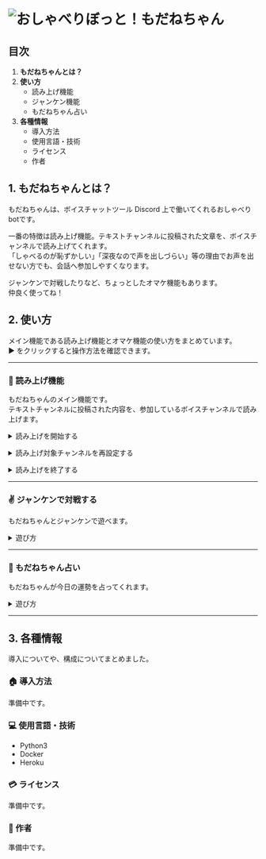 # ![おしゃべりぼっと！もだねちゃん](https://user-images.githubusercontent.com/75349575/100844518-4ff84280-34bf-11eb-8ea1-88a6dc25ad2b.png)

## **目次**
1. **もだねちゃんとは？**
2. **使い方**
    - 読み上げ機能
    - ジャンケン機能
    - もだねちゃん占い
3. **各種情報**
    - 導入方法
    - 使用言語・技術
    - ライセンス
    - 作者


## **1. もだねちゃんとは？**
もだねちゃんは、ボイスチャットツール Discord 上で働いてくれるおしゃべりbotです。

一番の特徴は読み上げ機能。テキストチャンネルに投稿された文章を、ボイスチャンネルで読み上げてくれます。  
「しゃべるのが恥ずかしい」「深夜なので声を出しづらい」等の理由でお声を出せない方でも、会話へ参加しやすくなります。

ジャンケンで対戦したりなど、ちょっとしたオマケ機能もあります。  
仲良く使ってね！


## **2. 使い方**
メイン機能である読み上げ機能とオマケ機能の使い方をまとめています。  
▶︎ をクリックすると操作方法を確認できます。

---

### **🎤 読み上げ機能**
もだねちゃんのメイン機能です。  
テキストチャンネルに投稿された内容を、参加しているボイスチャンネルで読み上げます。

<details><summary>読み上げを開始する</summary><div>

1. 参加させたいボイスチャンネルへ入室してください。
2. 読み上げさせたいテキストチャンネルで以下のコマンドのいずれかを入力して送信してください。

    ```!mdn start```

    ```!mdn s```

3. もだねちゃんがボイスチャンネルへ入室します。以降に読み上げ対象チャンネルへ投稿されたメッセージを読み上げてくれます🎤</div></details>

<details><summary>読み上げ対象チャンネルを再設定する</summary><div>

1. 読み上げ対象に再設定したいテキストチャンネルを表示してください。
2. そのチャンネルで以下のコマンドのいずれかを入力して送信してください。

    ```!mdn change```

    ```!mdn c```

3. 読み上げ対象がそのチャンネルへ変更されます。</div></details>

<details><summary>読み上げを終了する</summary><div>

1. 以下のコマンドのいずれかを入力して送信してください。

    ```!mdn end```

    ```!mdn e```

3. もだねちゃんがボイスチャンネルから退出し、読み上げを終了します。</div></details>

---

### **✌️ ジャンケンで対戦する**
もだねちゃんとジャンケンで遊べます。

<details><summary>遊び方</summary><div>

1. 以下のコマンドのいずれかを入力して送信してください。

    ```!mdn janken```

    ```!mdn j```

3. もだねちゃんがジャンケンを始めてくれます。メッセージの通りに進めてください✌️</div></details>

---

### **🔮 もだねちゃん占い**
もだねちゃんが今日の運勢を占ってくれます。

<details><summary>遊び方</summary><div>

1. 以下のコマンドのいずれかを入力して送信してください。

    ```!mdn uranai```

    ```!mdn u```

3. もだねちゃんが今日の運勢を占ってくれます。ちなみに1日1回までです🔮</div></details>

---

## **3. 各種情報**
導入についてや、構成についてまとめました。
### **🏠 導入方法**
準備中です。
### **💻 使用言語・技術**
- Python3
- Docker
- Heroku

### **💳 ライセンス**
準備中です。
### **🤵 作者**
準備中です。